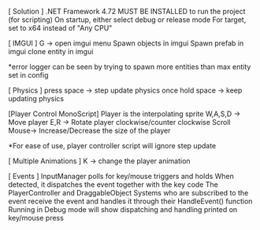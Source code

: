 
[ Solution ]
.NET Framework 4.72 MUST BE INSTALLED to run the project (for scripting)
On startup, either select debug or release mode
For target, set to x64 instead of "Any CPU"

[ IMGUI ]
G -> open imgui menu
Spawn objects in imgui
Spawn prefab in imgui
clone entity in imgui

*error logger can be seen by trying to spawn more entities than max entity set in config

[ Physics ]
press space -> step update physics once
hold space -> keep updating physics

[Player Control MonoScript]
Player is the interpolating sprite
W,A,S,D -> Move player 
E,R -> Rotate player clockwise/counter clockwise
Scroll Mouse-> Increase/Decrease the size of the player

*For ease of use, player controller script will ignore step update

[ Multiple Animations ]
K -> change the player animation

[ Events ]
InputManager polls for key/mouse triggers and holds
When detected, it dispatches the event together with the key code
The PlayerController and DraggableObject Systems who are subscribed to the event
receive the event and handles it through their HandleEvent() function
Running in Debug mode will show dispatching and handling printed on key/mouse press
